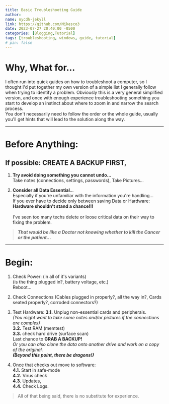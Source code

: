 ```yaml
---
title: Basic Troubleshooting Guide 
author:
name: nycdh-jekyll
link: https://github.com/Mikesco3
date: 2023-07-27 20:40:00 -0500
categories: [Blogging,Tutorial]
tags: [troubleshooting, windows, guide, tutorial]
# pin: false
---
```


# Why, What for...
I often run into quick guides on how to troubleshoot a computer, so I thought I'd put together my own version of a simple list I generally follow when trying to identify a problem. 
Obviously this is a very general simplified version, and once with enough experience troubleshooting something you start to develop an instinct about where to zoom in and narrow the search process.  <br>
You don't necessarily need to follow the order or the whole guide, usually you'll get hints that will lead to the solution along the way. <br>

___
# Before Anything:
## If possible: **CREATE A BACKUP FIRST**,
1. **Try avoid doing something you cannot undo...** <br>
Take notes (connections, settings, passwords), 
Take Pictures... 

2. **Consider all Data Essential**... <br> 
Especially if you're unfamiliar with the information you're handling...  <br>
 If you ever have to decide only between saving Data or Hardware: <br>
 <strong>Hardware shouldn't stand a chance!!!</strong> <br><br>
 I've seen too many techs delete or loose critical data on their way to fixing the problem. 
> _**That would be like a Doctor not knowing whether to kill the Cancer or the patient...**_

___
# Begin:

1. Check Power: (in all of it's variants) <br>
(is the thing plugged in?, battery voltage, etc.) <br>
Reboot... <br>

2. Check Connections 
 (Cables plugged in properly?, all the way in?, Cards seated properly?, corroded connectors?)

3. Test Hardware:
  **3.1.** Unplug non-essential cards and peripherals. <br>
  _(You might want to take some notes and/or pictures if the connections are complex)_ <br>
  **3.2.** Test RAM (memtest) <br>
  **3.3.** check hard drive (surface scan) <br>
   Last chance to **GRAB A BACKUP!**  <br>
_Or you can also clone the data onto another drive and work on a copy of the original._  <br>
_**(Beyond this point, there be dragons!)**_  <br> 
4. Once that checks out move to software:  <br>
  **4.1.** Start in safe-mode <br>
  **4.2.** Virus check <br>
  **4.3.** Updates, <br>
  **4.4.** Check Logs. <br>

> All of that being said, there is no substitute for experience. 


 
